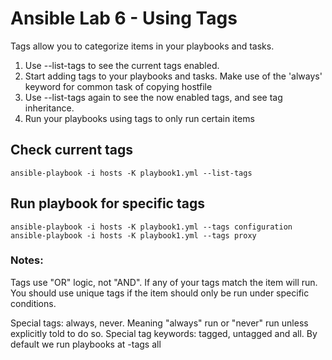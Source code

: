 # Ansible Lab 6 - Using Tags

Tags allow you to categorize items in your playbooks and tasks.  

1. Use --list-tags to see the current tags enabled.
2. Start adding tags to your playbooks and tasks. Make use of the 'always' keyword for common task of copying hostfile
3. Use --list-tags again to see the now enabled tags, and see tag inheritance.
4. Run your playbooks using tags to only run certain items

## Check current tags
``` shell
ansible-playbook -i hosts -K playbook1.yml --list-tags
``` 

## Run playbook for specific tags
``` shell
ansible-playbook -i hosts -K playbook1.yml --tags configuration
ansible-playbook -i hosts -K playbook1.yml --tags proxy
```

### Notes:

Tags use "OR" logic, not "AND". If any of your tags match the item will run. You should use unique tags if the item should only be run under specific conditions.

Special tags: always, never.  Meaning "always" run or "never" run unless explicitly told to do so.
Special tag keywords: tagged, untagged and all.  By default we run playbooks at -tags all
